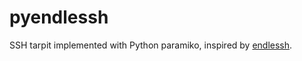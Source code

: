 # pyendlessh

SSH tarpit implemented with Python paramiko, inspired by [endlessh](https://github.com/skeeto/endlessh).

